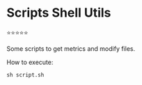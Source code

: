 # Scripts Shell Utils

:star::star::star::star::star: 

Some scripts to get metrics and modify files.
 
How to execute:
```
sh script.sh 
```
